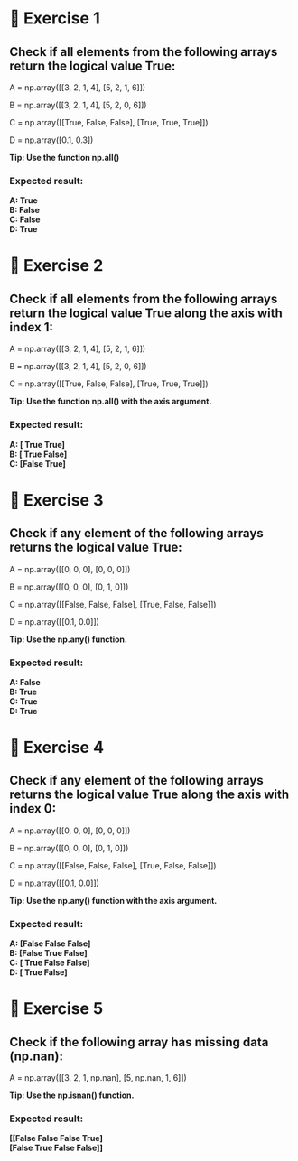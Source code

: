 # 📌 Exercise 1
## Check if all elements from the following arrays return the logical value True:

A = np.array([[3, 2, 1, 4],
              [5, 2, 1, 6]])
 
B = np.array([[3, 2, 1, 4],
              [5, 2, 0, 6]])
 
C = np.array([[True, False, False],
              [True, True, True]])
 
D = np.array([0.1, 0.3])

**Tip: Use the function np.all()**

### Expected result:

**A: True\
B: False\
C: False\
D: True**


# 📌 Exercise 2
## Check if all elements from the following arrays return the logical value True along the axis with index 1:



A = np.array([[3, 2, 1, 4],
              [5, 2, 1, 6]])
 
B = np.array([[3, 2, 1, 4],
              [5, 2, 0, 6]])
 
C = np.array([[True, False, False],
              [True, True, True]])

**Tip: Use the function np.all() with the axis argument.**

### Expected result:

**A: [ True  True]\
B: [ True False]\
C: [False  True]**


# 📌 Exercise 3
## Check if any element of the following arrays returns the logical value True:

A = np.array([[0, 0, 0],
              [0, 0, 0]])
 
B = np.array([[0, 0, 0],
              [0, 1, 0]])
 
C = np.array([[False, False, False],
              [True, False, False]])
 
D = np.array([[0.1, 0.0]])

**Tip: Use the np.any() function.**

### Expected result:

**A: False\
B: True\
C: True\
D: True**


# 📌 Exercise 4
## Check if any element of the following arrays returns the logical value True along the axis with index 0:

A = np.array([[0, 0, 0],
              [0, 0, 0]])
 
B = np.array([[0, 0, 0],
              [0, 1, 0]])
 
C = np.array([[False, False, False],
              [True, False, False]])
 
D = np.array([[0.1, 0.0]])

**Tip: Use the np.any() function with the axis argument.**

### Expected result:

**A: [False False False]\
B: [False  True False]\
C: [ True False False]\
D: [ True False]**


# 📌 Exercise 5
## Check if the following array has missing data (np.nan):

A = np.array([[3, 2, 1, np.nan],
              [5, np.nan, 1, 6]])

**Tip: Use the np.isnan() function.**

### Expected result:

**[[False False False  True]\
 [False  True False False]]**
